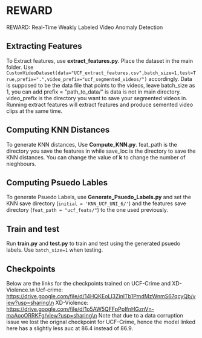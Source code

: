 # REWARD
REWARD: Real-Time Weakly Labeled Video Anomaly Detection
## Extracting Features
To Extract features, use **extract_features.py**. Place the dataset in the main folder.
Use `CustomVideoDataset(data="UCF_extract_features.csv",batch_size=1,test=True,prefix=".",video_prefix="ucf_segmented_videos/")` accordingly. 
Data is supposed to be the data file that points to the videos, leave batch_size as 1, you can add prefix = "path_to_data/" is data is not in main directory. video_prefix is the directory you want to save your segmented videos in. Running extract features will extract features and produce semented video clips at the same time.
## Computing KNN Distances
To generate KNN distances, Use **Compute_KNN.py**. feat_path is the directory you save the features in while save_loc is the directory to save the KNN distances. You can change the value of **k** to change the number of nieghbours.
## Computing Psuedo Lables
To generate Psuedo Labels, use **Generate_Psuedo_Labels.py** and set the KNN save directory (`initial = 'KNN_UCF_UNI_6/'`) and the features save directory (`feat_path = "ucf_feats/"`) to the one used previously.
## Train and test
Run **train.py** and **test.py** to train and test using the generated psuedo labels. Use `batch_size=1` when testing.
## Checkpoints
Below are the links for the checkpoints trained on UCF-Crime and XD-Violence.\n
Ucf-crime: https://drive.google.com/file/d/14HQKEoLl3ZinlTb1PmdMzWnmS67qcyQb/view?usp=sharing\n
XD-Violence: https://drive.google.com/file/d/1o5AW5QFFpPpIfnHGznVn-maAooORRKFg/view?usp=sharing\n
Note that due to a data corruption issue we lost the orignal checkpoint for UCF-Crime, hence the model linked here has a slightly less auc at 86.4 instead of 86.9.

